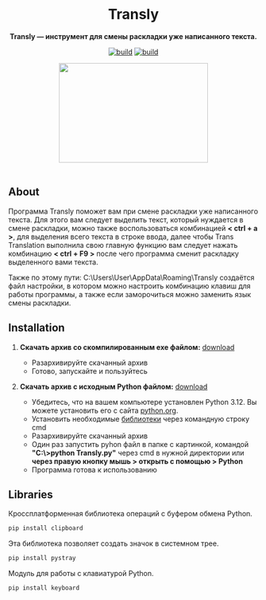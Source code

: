 <br>

<div align="center">

  <h1 align="center">Transly</h1>
  
  <p align="center">
    <strong>Transly — инструмент для смены раскладки уже написанного текста.</strong>
  </p>

[![build](https://img.shields.io/badge/download-v1.0.exe-blue)](https://github.com/Grisha-OK/trans_translation/releases/download/Transly/Transly.v1.2exe.zip)
[![build](https://img.shields.io/badge/download-v1.0.py-green)](https://github.com/Grisha-OK/trans_translation/releases/download/Transly/Transly.v1.2py.zip)


   <img src="https://media3.giphy.com/media/v1.Y2lkPTc5MGI3NjExenVvajBzN29pOG80Y3NhcG8yenZjdGQ0bGx3Z2toN3YzZHNhc3gyOCZlcD12MV9pbnRlcm5hbF9naWZfYnlfaWQmY3Q9Zw/hU4XTtZIVDH1x3oAWp/giphy.gif" width="300" height="200"/>
   
</div>

<br>

## About

Программа Transly поможет вам при смене раскладки уже написанного текста.
Для этого вам следует выделить текст, который нуждается в смене раскладки, можно также воспользоваться комбинацией **< ctrl + a >**, для выделения всего текста в строке ввода,
далее чтобы Trans Translation выполнила свою главную функцию вам следует нажать комбинацию **< ctrl + F9 >** после чего программа сменит раскладку выделенного вами текста.

Также по этому пути: C:\Users\User\AppData\Roaming\Transly создаётся файл настройки, в котором можно настроить комбинацию клавиш для работы программы,
а также если заморочиться можно заменить язык смены раскладки.

## Installation
1. __Скачать архив со скомпилированным exe файлом:__ [download](https://github.com/Grisha-OK/trans_translation/releases/tag/Trans)
   - Разархивируйте скачанный архив
   - Готово, запускайте и пользуйтесь

2. __Скачать архив с исходным Python файлом:__ [download](https://github.com/Grisha-OK/trans_translation/releases/tag/Trans)
   - Убедитесь, что на вашем компьютере установлен Python 3.12. Вы можете установить его с сайта [python.org](https://www.python.org/downloads/release/python-3913/).
   - Установить необходимые [библиотеки](#libraries) через командную строку cmd
   - Разархивируйте скачанный архив
   - Один раз запустить pyhon файл в папке с картинкой, командой **"C:\\\>python Transly.py"** через cmd в нужной директории или **через правую кнопку мышь > открыть с помощью > Python**
   - Программа готова к использованию

## Libraries
Кроссплатформенная библиотека операций с буфером обмена Python.
```bash
pip install clipboard
```
Эта библиотека позволяет создать значок в системном трее.
```bash
pip install pystray
```
Модуль для работы с клавиатурой Python.
```bash
pip install keyboard
```